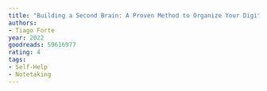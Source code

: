```yaml
---
title: "Building a Second Brain: A Proven Method to Organize Your Digital Life and Unlock Your Creative Potential"
authors:
- Tiago Forte
year: 2022
goodreads: 59616977
rating: 4
tags:
- Self-Help
- Notetaking
---
```

